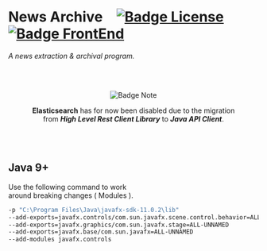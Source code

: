 
# News Archive   [![Badge License]][License]   [![Badge FrontEnd]][JavaFX]

*A news extraction & archival program.*

<br>
<br>

<div align = center>

![Badge Note]

**Elasticsearch** has for now been disabled due to the migration <br>
from ***High Level Rest Client Library*** to ***Java API Client***.

</div>

<br>
<br>

## Java 9+

Use the following command to work <br>
around breaking changes ( Modules ).

```sh
-p "C:\Program Files\Java\javafx-sdk-11.0.2\lib"                                \
--add-exports=javafx.controls/com.sun.javafx.scene.control.behavior=ALL-UNNAMED \
--add-exports=javafx.graphics/com.sun.javafx.stage=ALL-UNNAMED                  \
--add-exports=javafx.base/com.sun.javafx=ALL-UNNAMED                            \
--add-modules javafx.controls
```

<br>


<!----------------------------------------------------------------------------->

[JavaFX]: https://openjfx.io/

[License]: #


<!----------------------------------[ Badges ]--------------------------------->

[Badge FrontEnd]: https://img.shields.io/badge/FrontEnd-JavaFX-00556f.svg?style=for-the-badge&labelColor=007396
[Badge License]: https://img.shields.io/badge/License-Unknown-808080.svg?style=for-the-badge
[Badge Note]: https://img.shields.io/badge/Note-red?style=for-the-badge


